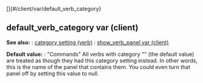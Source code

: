 []{#/client/var/default_verb_category}
  ## default_verb_category var (client)
  **See also:**
  :   [category setting (verb)](ref/verb/set/category)
  :   [show_verb_panel var (client)](ref/client/var/show_verb_panel)
  <!-- -->
  **Default value:**
  :   \"Commands\"
  All verbs with category \"\" (the default value) are treated as though
  they had this category setting instead. In other words, this is the name
  of the panel that contains them. You could even turn that panel off by
  setting this value to null.